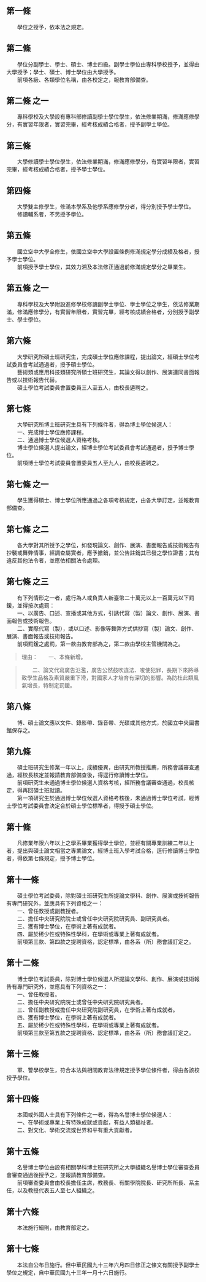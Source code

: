第一條 
-------
　　學位之授予，依本法之規定。  


第二條 
-------
　　學位分副學士、學士、碩士、博士四級。副學士學位由專科學校授予，並得由大學授予；學士、碩士、博士學位由大學授予。  
　　前項各級、各類學位名稱，由各校定之，報教育部備查。  


第二條 之一 
------------
　　專科學校及大學設有專科部修讀副學士學位學生，依法修業期滿，修滿應修學分，有實習年限者，實習完畢，經考核成績合格者，授予副學士學位。  


第三條 
-------
　　大學修讀學士學位學生，依法修業期滿，修滿應修學分，有實習年限者，實習完畢，經考核成績合格者，授予學士學位。  


第四條 
-------
　　大學雙主修學生，修滿本學系及他學系應修學分者，得分別授予學士學位。  
　　修讀輔系者，不另授予學位。  


第五條 
-------
　　國立空中大學全修生，依國立空中大學設置條例修滿規定學分成績及格者，授予學士學位。  
　　前項授予學士學位，其效力溯及本法修正通過前修滿規定學分之畢業生。  


第五條 之一 
------------
　　專科學校及大學附設進修學校修讀副學士學位、學士學位之學生，依法修業期滿，修滿應修學分，有實習年限者，實習完畢，經考核成績合格者，分別授予副學士、學士學位。  


第六條 
-------
　　大學研究所碩士班研究生，完成碩士學位應修課程，提出論文，經碩士學位考試委員會考試通過者，授予碩士學位。  
　　藝術類或應用科技類研究所碩士班研究生，其論文得以創作、展演連同書面報告或以技術報告代替。  
　　碩士學位考試委員會置委員三人至五人，由校長遴聘之。  


第七條 
-------
　　大學研究所博士班研究生具有下列條件者，得為博士學位候選人：  
　　一、完成博士學位應修課程。  
　　二、通過博士學位候選人資格考核。  
　　博士學位候選人提出論文，經博士學位考試委員會考試通過者，授予博士學位。  
　　前項博士學位考試委員會置委員五人至九人，由校長遴聘之。  


第七條 之一 
------------
　　學生獲得碩士、博士學位所應通過之各項考核規定，由各大學訂定，並報教育部備查。  


第七條 之二 
------------
　　各大學對其所授予之學位，如發現論文、創作、展演、書面報告或技術報告有抄襲或舞弊情事，經調查屬實者，應予撤銷，並公告註銷其已發之學位證書；其有違反其他法令者，並應依相關法令處理。  


第七條 之三 
------------
　　有下列情形之一者，處行為人或負責人新臺幣二十萬元以上一百萬元以下罰鍰，並得按次處罰：  
　　一、以廣告、口述、宣播或其他方式，引誘代寫（製）論文、創作、展演、書面報告或技術報告。  
　　二、實際代寫（製），或以口述、影像等舞弊方式供抄寫（製）論文、創作、展演、書面報告或技術報告。  
　　前項罰鍰之處罰，第一款由教育部為之，第二款由學校主管機關為之。  
> 理由：　　一、本條新增。

> 　　二、論文代寫廣告氾濫，廣告公然鼓吹違法、唆使犯罪，長期下來將導致學生品格及素質嚴重下滑，對國家人才培育有深切的影響。為防杜此類風氣增長，特制定罰鍰。



第八條 
-------
　　博、碩士論文應以文件、錄影帶、錄音帶、光碟或其他方式，於國立中央圖書館保存之。  


第九條 
-------
　　碩士班研究生修業一年以上，成績優異，由研究所教授推薦，所務會議審查通過，經校長核定並報請教育部備查後，得逕行修讀博士學位。  
　　前項研究生未通過博士學位候選人資格考核，經所務會議審查通過，校長核定，得再回碩士班就讀。  
　　第一項研究生於通過博士學位候選人資格考核後，未通過博士學位考試，經博士學位考試委員會決定合於碩士學位標準者，得授予碩士學位。  


第十條 
-------
　　凡修業年限六年以上之學系畢業獲得學士學位，並經有關專業訓練二年以上者，提出與碩士論文相當之專業論文，經博士班入學考試合格，逕行修讀博士學位者，得依第七條規定，授予博士學位。  


第十一條 
---------
　　碩士學位考試委員，除對碩士班研究生所提論文學科、創作、展演或技術報告有專門研究外，並應具有下列資格之一：  
　　一、曾任教授或副教授者。  
　　二、擔任中央研究院院士或曾任中央研究院研究員、副研究員者。  
　　三、獲有博士學位，在學術上著有成就者。  
　　四、屬於稀少性或特殊性學科，在學術或專業上著有成就者。  
　　前項第三款、第四款之提聘資格，認定標準，由各系（所）務會議訂定之。  


第十二條 
---------
　　博士學位考試委員，除對博士學位候選人所提論文學科、創作、展演或技術報告有專門研究外，並應具有下列資格之一：  
　　一、曾任教授者。  
　　二、擔任中央研究院院士或曾任中央研究院研究員者。  
　　三、曾任副教授或擔任中央研究院副研究員，在學術上著有成就者。  
　　四、獲有博士學位，在學術上著有成就者。  
　　五、屬於稀少性或特殊性學科，在學術或專業上著有成就者。  
　　前項第三款至第五款之提聘資格、認定標準，由各系（所）務會議訂定之。  


第十三條 
---------
　　軍、警學校學生，符合本法與相關教育法律規定授予學位條件者，得由各該校授予學位。  


第十四條 
---------
　　本國或外國人士具有下列條件之一者，得為名譽博士學位候選人：  
　　一、在學術或專業上有特殊成就或貢獻，有益人類福祉者。  
　　二、對文化、學術交流或世界和平有重大貢獻者。  


第十五條 
---------
　　名譽博士學位由設有相關學科博士班研究所之大學組織名譽博士學位審查委員會審查通過後授予之，並報請教育部備查。  
　　前項審查委員會由校長擔任主席，教務長、有關學院院長、研究所所長、系主任，以及教授代表五人至七人組織之。  


第十六條 
---------
　　本法施行細則，由教育部定之。  


第十七條 
---------
　　本法自公布日施行。但中華民國九十三年六月四日修正之條文有關授予副學士學位之規定，自中華民國九十三年一月十六日施行。